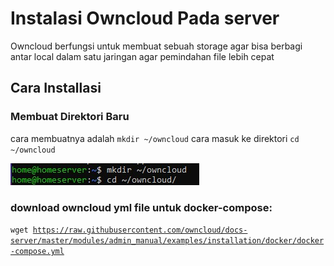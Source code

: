 # Instalasi Owncloud Pada server
Owncloud berfungsi untuk membuat sebuah storage agar bisa berbagi antar local dalam satu jaringan agar pemindahan file lebih cepat

## Cara Installasi

### Membuat Direktori Baru
cara membuatnya adalah
<code>mkdir ~/owncloud</code>
cara masuk ke direktori
<code>cd ~/owncloud</code>

![satu](img/owncloud/1.jpg)


### download owncloud yml file untuk docker-compose:

<code>wget https://raw.githubusercontent.com/owncloud/docs-server/master/modules/admin_manual/examples/installation/docker/docker-compose.yml</code>
